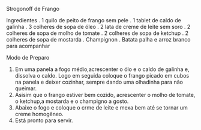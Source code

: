 
Strogonoff de Frango

Ingredientes
. 1 quilo de peito de frango sem pele
. 1 tablet de caldo de galinha
. 3 colheres de sopa de óleo 
. 2 lata de creme de leite sem soro
. 2 colheres de sopa de molho de tomate
. 2 colheres de sopa de ketchup
. 2 colheres de sopa de mostarda
. Champignon
. Batata palha e arroz branco para acompanhar


Modo de Preparo
1. Em uma panela a fogo médio,acrescenter o ólo e o caldo de galinha e, dissolva o caldo.
Logo em seguida coloque o frango picado em cubos na panela e deixer cozinhar, sempre dando
uma olhadinha para não queimar.
2. Asisim que o frango estiver bem cozido, acrescenter  o molho de tomate, o ketchup,a mostarda
e o champigno a gosto.
3. Abaixe o fogo e coloque o crme de leite e mexa bem até se tornar um creme homogêneo.
4. Está pronto para servir.



 